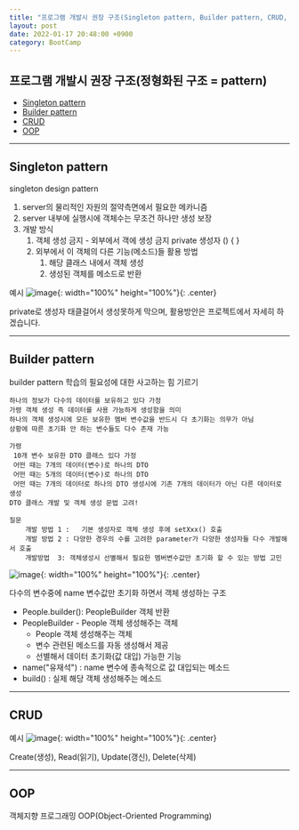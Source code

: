 ```yaml
---
title: "프로그램 개발시 권장 구조(Singleton pattern, Builder pattern, CRUD, OOP)"
layout: post
date: 2022-01-17 20:48:00 +0900
category: BootCamp
---
```


## 프로그램 개발시 권장 구조(정형화된 구조 = pattern)

- [Singleton pattern](#singleton-pattern)
- [Builder pattern](#builder-pattern)
- [CRUD](#crud)
- [OOP](#oop)

---

## Singleton pattern

singleton design pattern

1. server의 물리적인 자원의 절약측면에서 필요한 메카니즘
2. server 내부에 실행시에 객체수는 무조건 하나만 생성 보장
3. 개발 방식
   1. 객체 생성 금지 - 외부에서 객에 생성 금지
      private 생성자 () { }
   2. 외부에서 이 객체의 다른 기능(메소드)들 활용 방법
      1. 해당 클래스 내에서 객체 생성
      2. 생성된 객체를 메소드로 반환

예시
![image](https://user-images.githubusercontent.com/26592315/149703605-ce474668-71a6-4ef6-a2d8-6dd288238366.png){: width="100%" height="100%"}{: .center}

private로 생성자 태클걸어서 생성못하게 막으며,
활용방안은 프로젝트에서 자세히 하겠습니다.

---

## Builder pattern

builder pattern 학습의 필요성에 대한 사고하는 힘 기르기

    하나의 정보가 다수의 데이터를 보유하고 있다 가정
    가령 객체 생성 즉 데이터를 사용 가능하게 생성함을 의미
    하나의 객체 생성시에 모든 보유한 멤버 변수값을 반드시 다 초기화는 의무가 아님
    상황에 따른 초기화 안 하는 변수들도 다수 존재 가능

    가령
     10개 변수 보유한 DTO 클래스 있다 가정
     어떤 때는 7개의 데이터(변수)로 하나의 DTO
     어떤 때는 5개의 데이터(변수)로 하나의 DTO
     어떤 때는 7개의 데이터로 하나의 DTO 생성시에 기존 7개의 데이터가 아닌 다른 데이터로 생성
    DTO 클래스 개발 및 객체 생성 문법 고려!

    질문
    	개발 방법 1 :	기본 생성자로 객체 생성 후에 setXxx() 호출
    	개발 방법 2 : 다양한 경우의 수를 고려한 parameter가 다양한 생성자들 다수 개발해서 호출
    	개발방법  3: 객체생성시 선별해서 필요한 멤버변수값만 초기화 할 수 있는 방법 고민

![image](https://user-images.githubusercontent.com/26592315/149768740-a41f5252-3163-436d-87b3-21f073104b99.png){: width="100%" height="100%"}{: .center}

다수의 변수중에 name 변수값만 초기화 하면서 객체 생성하는 구조

- People.builder(): PeopleBuilder 객체 반환
- PeopleBuilder - People 객체 생성해주는 객체
  - People 객체 생성해주는 객체
  - 변수 관련된 메소드를 자동 생성해서 제공
  - 선별해서 데이터 초기화(값 대입) 가능한 기능
- name("유재석") : name 변수에 종속적으로 값 대입되는 메소드
- build() : 실제 해당 객체 생성해주는 메소드

---

## CRUD

예시
![image](https://user-images.githubusercontent.com/26592315/149767750-daa19fe8-96a1-48ef-9345-f3def99ecc61.png){: width="100%" height="100%"}{: .center}

Create(생성), Read(읽기), Update(갱신), Delete(삭제)

---

## OOP

객체지향 프로그래밍 OOP(Object-Oriented Programming)
